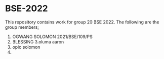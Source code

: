 # BSE-2022
This repository contains work for  group 20  BSE 2022.
The following are the group members;
1. OGWANG SOLOMON 2021/BSE/109/PS
2. BLESSING
3.oluma aaron
3. opio solomon
4. 